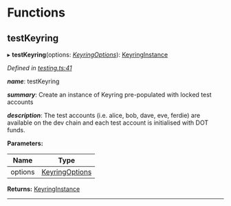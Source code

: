 

# Functions

<a id="testkeyring"></a>

##  testKeyring

▸ **testKeyring**(options: *[KeyringOptions](_types_.md#keyringoptions)*): [KeyringInstance](../interfaces/_types_.keyringinstance.md)

*Defined in [testing.ts:41](https://github.com/polkadot-js/common/blob/50721f2/packages/keyring/src/testing.ts#L41)*

*__name__*: testKeyring

*__summary__*: Create an instance of Keyring pre-populated with locked test accounts

*__description__*: The test accounts (i.e. alice, bob, dave, eve, ferdie) are available on the dev chain and each test account is initialised with DOT funds.

**Parameters:**

| Name | Type |
| ------ | ------ |
| options | [KeyringOptions](_types_.md#keyringoptions) |

**Returns:** [KeyringInstance](../interfaces/_types_.keyringinstance.md)

___

